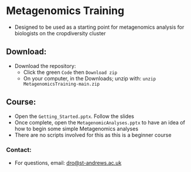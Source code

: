 # Metagenomics Training
- Designed to be used as a starting point for metagenomics analysis for biologists on the cropdiversity cluster

## Download:
- Download the repository:
  - Click the green `Code` then `Download zip`
  - On your computer, in the Downloads; unzip with: `unzip MetagenomicsTraining-main.zip`

## Course:
- Open the `Getting_Started.pptx`. Follow the slides
- Once complete, open the `MetagenomicAnalyses.pptx` to have an idea of how to begin some simple Metagenomics analyses
- There are no scripts involved for this as this is a beginner course

### Contact:
- For questions, email: dro@st-andrews.ac.uk
